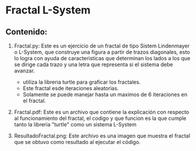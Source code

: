# Fractal L-System
## Contenido:
1. Fractal.py: Este es un ejercicio de un fractal de tipo Sistem Lindenmayer o L-System, que construye una figura a partir de trazos diagonales, esto lo logra con ayuda de caracteristicas que determinan los lados a los que se dirige cada trazo y una letra que representa si el sistema debe avanzar.

   - utiliza la libreria turtle para graficar los fractales.
   - Este fractal esde iteraciones aleatorias.
   - Solamente se puede manejar hasta un maximos de 6 iteraciones en el fractal.
  
2. Fractal.pdf: Este es un archivo que contiene la explicación con respecto al funcionamiento del fractal, el codigo y que funcion es la que cumple tanto la libreria "turtle" como un sistema L-System

3. ResultadoFractal.png: Este archivo es una imagen que muestra el fractal que se obtuvo como resultado al ejecutar el código.
